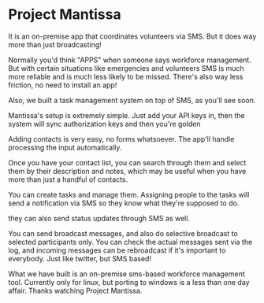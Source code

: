 # Project Mantissa
 
   It is an on-premise app that coordinates volunteers
   via SMS. But it does way more than just broadcasting!
   
   Normally you'd think "APPS" when someone says workforce management.
   But with certain situations like emergencies and volunteers
   SMS is much more reliable and is much less likely to be missed.
   There's also way less friction, no need to install an app!
   
   Also, we built a task management system on top of SMS, as you'll see soon.
   
   Mantissa's setup is extremely simple. Just add your API keys in, 
   then the system will sync authorization keys and then you're golden
   
   Adding contacts is very easy, no forms whatsoever. The app'll handle processing the
   input automatically.
   
   Once you have your contact list, you can search through them and select them by
   their description and notes, which may be useful when you have more than just a handful
   of contacts.
   
   You can create tasks and manage them. Assigning people to the tasks will send a notification
   via SMS so they know what they're supposed to do.
   
   they can also send status updates through SMS as well.
   
   You can send broadcast messages, and also do selective broadcast to selected participants only.
   You can check the actual messages sent via the log, and incoming messages can be rebroadcast
   if it's important to everybody. Just like twitter, but SMS based!
   
   What we have built is an on-premise sms-based workforce management tool.
   Currently only for linux, but porting to windows is a less than one day affair.
   Thanks watching Project Mantissa.
